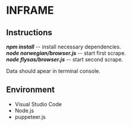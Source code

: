 # INFRAME

## Instructions
***npm install*** -- install necessary dependencies.<br>
***node norwegian/browser.js*** -- start first scrape.<br>
***node flysas/browser.js*** -- start second scrape.

Data should apear in terminal console. 

## Environment
- Visual Studio Code
- Node.js
- puppeteer.js
